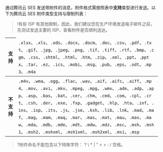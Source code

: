 通过腾讯云 SES 发送带附件的消息，附件格式需按照表中**支持**类型进行发送。以下为腾讯云 SES 附件类型支持与限制列表：
>!有些 ISP 有其他限制，因此，我们建议您在生产环境发送电子邮件之前，先测试发送主要的 ISP，查看附件是否顺利送达。

<table>
<thead>
<tr>
<th>支持</th>
<td style="word-break: break-all"><code>.xlsx</code>、<code>.xls</code>、<code>.ods</code>、<code>.docx</code>、<code>.docm</code>、<code>.doc</code>、<code>.csv</code>、<code>.pdf</code>、<code>.txt</code>、<code>.gif</code>、<code>.jpg</code>、<code>.jpeg</code>、<code>.png</code>、<code>.tif</code>、<code>.tiff</code>、<code>.rtf</code>、<code>.bmp</code>、<code>.cgm</code>、<code>.css</code>、<code>.shtml</code>、<code>.html</code>、<code>.htm</code>、<code>.zip</code>、<code>.xml</code>、<code>.ppt</code>、<code>.pptx</code>、<code>.tar</code>、<code>.ez</code>、<code>.ics</code>、<code>.mobi</code>、<code>.msg</code>、<code>.pub</code>、<code>.eps</code>、<code>.odt</code>、<code>.mp3</code>、<code>.m4a
</code></td></tr>
</thead>
<tbody><tr>
<th>不支持</th>
<td style="word-break: break-all"><code>.m4v</code>、<code>.wma</code>、<code>.ogg</code>、<code>.flac</code>、<code>.wav</code>、<code>.aif</code>、<code>.aifc</code>、<code>.aiff</code>、<code>.mp4</code>、<code>.mov</code>、<code>.avi</code>、<code>.mkv</code>、<code>.mpeg</code>、<code>.mpg</code>、<code>.wmv</code>、<code>.ade</code>、<code>.adp</code>、<code>.app</code>、<code>.asp</code>、<code>.bas</code>、<code>.bat</code>、<code>.cer</code>、<code>.chm</code>、<code>.cmd</code>、<code>.com</code>、<code>.cpl</code>、<code>.crt</code>、<code>.csh</code>、<code>.der</code>、<code>.exe</code>、<code>.fxp</code>、<code>.gadget</code>、<code>.hlp</code>、<code>.hta</code>、<code>.inf</code>、<code>.ins</code>、<code>.isp</code>、<code>.its</code>、<code>.js</code>、<code>.jse</code>、<code>.ksh</code>、<code>.lib</code>、<code>.lnk</code>、<code>.mad</code>、<code>.maf</code>、<code>.mag</code>、<code>.mam</code>、<code>.maq</code>、<code>.mar</code>、<code>.mas</code>、<code>.mat</code>、<code>.mau</code>、<code>.mav</code>、<code>.maw</code>、<code>.mda</code>、<code>.mdb</code>、<code>.mde</code>、<code>.mdt</code>、<code>.mdw</code>、<code>.mdz</code>、<code>.msc</code>、<code>.msh</code>、<code>.msh1</code>、<code>.msh2</code>、<code>.mshxml</code>、<code>.msh1xml</code>、<code>.msh2xml</code>、<code>.msi</code>、<code>.msp</code></td>
</tr>
</tbody></table>

>?附件命名不能包含以下特殊字符： ? \ * | " < > : / 空格。
